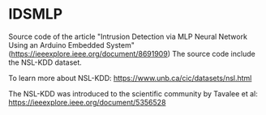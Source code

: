 # IDSMLP
Source code of the article "Intrusion Detection via MLP Neural Network Using an Arduino Embedded System" (https://ieeexplore.ieee.org/document/8691909)
The source code include the NSL-KDD dataset. 

To learn more about NSL-KDD: https://www.unb.ca/cic/datasets/nsl.html

The NSL-KDD was introduced to the scientific community by Tavalee et al: https://ieeexplore.ieee.org/document/5356528
